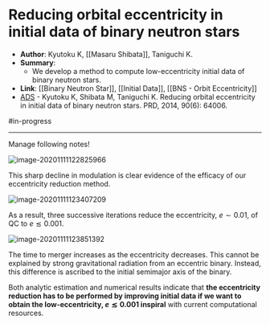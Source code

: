 # Reducing orbital eccentricity in initial data of binary neutron stars

* **Author**: Kyutoku K, [[Masaru Shibata]], Taniguchi K.
* **Summary**:
	* We develop a method to compute low-eccentricity initial data of binary neutron stars.
* **Link**: [[Binary Neutron Star]], [[Initial Data]], [[BNS - Orbit Eccentricity]]
* [ADS](https://ui.adsabs.harvard.edu/abs/2014PhRvD..90f4006K) - Kyutoku K, Shibata M, Taniguchi K. Reducing orbital eccentricity in initial data of binary neutron stars. PRD, 2014, 90(6): 64006.

#in-progress
___


Manage following notes!

![image-20201111122825966](https://tva1.sinaimg.cn/large/0081Kckwly1gkl4ejul2wj312o0rsdp6.jpg)

This sharp decline in modulation is clear evidence of the efficacy of our eccentricity reduction method.

![image-20201111123407209](https://tva1.sinaimg.cn/large/0081Kckwly1gkl4kmiq99j318p0rstjf.jpg)

As a result, three successive iterations reduce the eccentricity, $e \sim 0.01,$ of $\mathrm{QC}$ to $e \lesssim 0.001$.

![image-20201111123851392](https://tva1.sinaimg.cn/large/0081Kckwly1gkl4pt5ak8j312e0rsajy.jpg)

The time to merger increases as the eccentricity decreases. This cannot be explained by strong gravitational radiation from an eccentric binary. Instead, this difference is ascribed to the initial semimajor axis of the binary.

Both analytic estimation and numerical results indicate that **the eccentricity reduction has to be performed by improving initial data if we want to obtain the low-eccentricity, $e \lesssim 0.001$ inspiral** with current computational resources.


